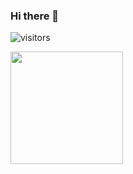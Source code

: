 ### Hi there 👋

![visitors](https://visitor-badge.glitch.me/badge?page_id=mateuszpolis)

<img height="180em" src="https://github-readme-stats.vercel.app/api?username=mateuszpolis=true&hide_border=true&&count_private=true&include_all_commits=true" />

<!--
**mateuszpolis/mateuszpolis** is a ✨ _special_ ✨ repository because its `README.md` (this file) appears on your GitHub profile.

Here are some ideas to get you started:

- 🔭 I’m currently working on ...
- 🌱 I’m currently learning ...
- 👯 I’m looking to collaborate on ...
- 🤔 I’m looking for help with ...
- 💬 Ask me about ...
- 📫 How to reach me: ...
- 😄 Pronouns: ...
- ⚡ Fun fact: ...
-->
